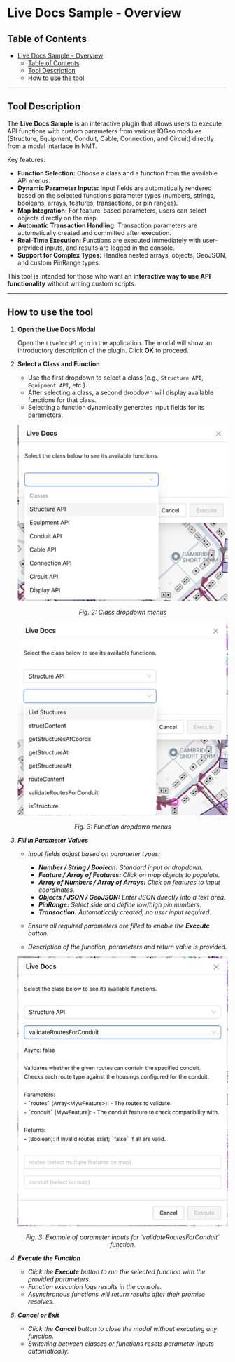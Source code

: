 # Live Docs Sample - Overview

## Table of Contents

- [Live Docs Sample - Overview](#live-docs-sample---overview)
  - [Table of Contents](#table-of-contents)
  - [Tool Description](#tool-description)
  - [How to use the tool](#how-to-use-the-tool)

---

## Tool Description

The **Live Docs Sample** is an interactive plugin that allows users to execute API functions with custom parameters from various IQGeo modules (Structure, Equipment, Conduit, Cable, Connection, and Circuit) directly from a modal interface in NMT.

Key features:

- **Function Selection:** Choose a class and a function from the available API menus.
- **Dynamic Parameter Inputs:** Input fields are automatically rendered based on the selected function’s parameter types (numbers, strings, booleans, arrays, features, transactions, or pin ranges). 
- **Map Integration:** For feature-based parameters, users can select objects directly on the map.
- **Automatic Transaction Handling:** Transaction parameters are automatically created and committed after execution.
- **Real-Time Execution:** Functions are executed immediately with user-provided inputs, and results are logged in the console.
- **Support for Complex Types:** Handles nested arrays, objects, GeoJSON, and custom PinRange types.

This tool is intended for those who want an **interactive way to use API functionality** without writing custom scripts.

---

## How to use the tool

1. **Open the Live Docs Modal**
   
   Open the `LiveDocsPlugin` in the application. The modal will show an introductory description of the plugin. Click **OK** to proceed.

2. **Select a Class and Function**

   - Use the first dropdown to select a class (e.g., `Structure API`, `Equipment API`, etc.).
   - After selecting a class, a second dropdown will display available functions for that class.
   - Selecting a function dynamically generates input fields for its parameters.

   ![Class Selection](./Live_Docs_Overview_1.png)
   <p align="center"><i>Fig. 2: Class dropdown menus<i>

   ![Function Selection](./Live_Docs_Overview_2.png)
   <p align="center"><i>Fig. 3: Function dropdown menus<i>

3. **Fill in Parameter Values**

   - Input fields adjust based on parameter types:

     - **Number / String / Boolean:** Standard input or dropdown.
     - **Feature / Array of Features:** Click on map objects to populate.
     - **Array of Numbers / Array of Arrays:** Click on features to input coordinates.
     - **Objects / JSON / GeoJSON:** Enter JSON directly into a text area.
     - **PinRange:** Select side and define low/high pin numbers.
     - **Transaction:** Automatically created; no user input required.

   - Ensure all required parameters are filled to enable the **Execute** button.
   - Description of the function, parameters and return value is provided.

   ![Parameter Input Fields](./Live_Docs_Overview_3.png)

   <p align="center"><i>Fig. 3: Example of parameter inputs for `validateRoutesForConduit` function.<i>

4. **Execute the Function**

   - Click the **Execute** button to run the selected function with the provided parameters.
   - Function execution logs results in the console.
   - Asynchronous functions will return results after their promise resolves.

5. **Cancel or Exit**

   - Click the **Cancel** button to close the modal without executing any function.
   - Switching between classes or functions resets parameter inputs automatically.
